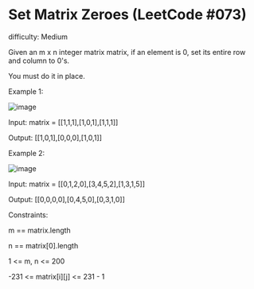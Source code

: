 # Set Matrix Zeroes (LeetCode #073)
difficulty: Medium


Given an m x n integer matrix matrix, if an element is 0, set its entire row and column to 0's.

You must do it in place.

 

Example 1:

![image](https://github.com/user-attachments/assets/92bf2740-1da7-4695-a595-064771e81002)


Input: matrix = [[1,1,1],[1,0,1],[1,1,1]]

Output: [[1,0,1],[0,0,0],[1,0,1]]


Example 2:

![image](https://github.com/user-attachments/assets/40ec55e8-35fb-4c14-bce7-91f97b88587d)


Input: matrix = [[0,1,2,0],[3,4,5,2],[1,3,1,5]]

Output: [[0,0,0,0],[0,4,5,0],[0,3,1,0]]
 

Constraints:

m == matrix.length

n == matrix[0].length

1 <= m, n <= 200

-231 <= matrix[i][j] <= 231 - 1
